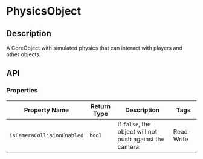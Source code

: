 # PhysicsObject

## Description

A CoreObject with simulated physics that can interact with players and other objects.

## API

### Properties

| Property Name | Return Type | Description | Tags |
| -------- | ----------- | ----------- | ---- |
| `isCameraCollisionEnabled` | `bool` | If `false`, the object will not push against the camera. | Read-Write |
